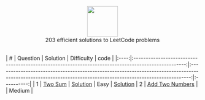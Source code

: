 <p align="center">
  <a href="https://leetcode.com/RodneyShag">
    <img height=80 src="https://leetcode.com/static/webpack_bundles/images/logo-dark.e99485d9b.svg">
  </a>
  <br>203 efficient solutions to LeetCode problems
  <br><br>
</p>


|   ﻿#  |                                                                     Question                  |                                                                           Solution                                                                           | Difficulty | code |
|:----:|:---------------------------------------------------------------------------------------------------:|:------------------------------------------------------------------------------------------------------------------------------------------------------------:|:----------:|
|   1  | [Two Sum](https://leetcode.com/problems/two-sum)                                                    |                  [Solution](https://github.com/mandardharurkar/LeetCodeSolutions/blob/master/code/LeetCodeSolutions/solutions/Two%20Sum.md)                  |    Easy    | [Solution](https://github.com/mandardharurkar/LeetCodeSolutions/blob/master/code/LeetCodeSolutions/src/main/java/TwoSum.java)
|   2  | [Add Two Numbers](https://leetcode.com/problems/add-two-numbers)                                    |                                                                                                                                                              |   Medium   |
